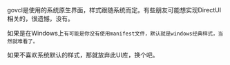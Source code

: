 govcl是使用的系统原生界面，样式跟随系统而定。有些朋友可能想实现DirectUI相关的，很遗憾，没有。   

如果是在Windows上`有可能是你没有使用manifest文件，默认就是windows经典样式，当然就难看了。`   

如果不喜欢系统默认的样式，那就放弃此UI库，换个吧。